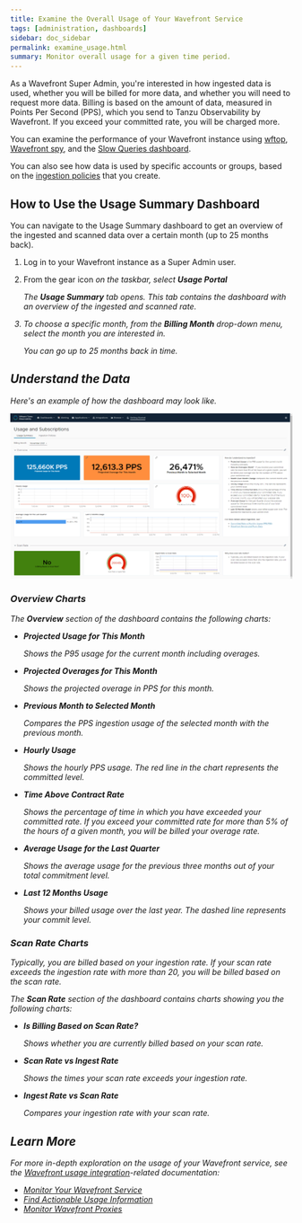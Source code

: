 ```yaml
---
title: Examine the Overall Usage of Your Wavefront Service
tags: [administration, dashboards]
sidebar: doc_sidebar
permalink: examine_usage.html
summary: Monitor overall usage for a given time period.
---
```


As a Wavefront Super Admin, you're interested in how ingested data is used, whether you will be billed for more data, and whether you will need to request more data. Billing is based on the amount of data, measured in Points Per Second (PPS), which you send to Tanzu Observability by Wavefront. If you exceed your committed rate, you will be charged more.

You can examine the performance of your Wavefront instance using [wftop](), [Wavefront spy](wavefront_monitoring_spy.html), and the [Slow Queries dashboard](wavefront_monitoring.html#examine-slow-queries). 

You can also see how data is used by specific accounts or groups, based on the [ingestion policies](ingestion_policies.thml) that you create.

## How to Use the Usage Summary Dashboard

You can navigate to the Usage Summary dashboard to get an overview of the ingested and scanned data over a certain month (up to 25 months back). 

1. Log in to your Wavefront instance as a Super Admin user.
2. From the gear icon <i class="fa fa-cog"/> on the taskbar, select **Usage Portal**

   The **Usage Summary** tab opens. This tab contains the dashboard with an overview of the ingested and scanned rate.
3. To choose a specific month, from the **Billing Month** drop-down menu, select the month you are interested in.
   
   You can go up to 25 months back in time.
   
## Understand the Data

Here's an example of how the dashboard may look like.

![Example of the Usage Summary dashboard](images/usage_overview.png)

### Overview Charts

The **Overview** section of the dashboard contains the following charts:

* **Projected Usage for This Month**
    
    Shows the P95 usage for the current month including overages.
    
* **Projected Overages for This Month**

    Shows the projected overage in PPS for this month.
    
* **Previous Month to Selected Month**
    
    Compares the PPS ingestion usage of the selected month with the previous month.
    
* **Hourly Usage**
    
    Shows the hourly PPS usage. The red line in the chart represents the committed level.
    
* **Time Above Contract Rate**
    
    Shows the percentage of time in which you have exceeded your committed rate. If you exceed your committed rate for more than 5% of the hours of a given month, you will be billed your overage rate.
    
* **Average Usage for the Last Quarter**

    Shows the average usage for the previous three months out of your total commitment level.
    
* **Last 12 Months Usage**

    Shows your billed usage over the last year. The dashed line represents your commit level.
    
### Scan Rate Charts

Typically, you are billed based on your ingestion rate. If your scan rate exceeds the ingestion rate with more than 20, you will be billed based on the scan rate.

The **Scan Rate** section of the dashboard contains charts showing you the following charts:

* **Is Billing Based on Scan Rate?**
    
    Shows whether you are currently billed based on your scan rate.
    
* **Scan Rate vs Ingest Rate**

    Shows the times your scan rate exceeds your ingestion rate.
    
* **Ingest Rate vs Scan Rate**
    
    Compares your ingestion rate with your scan rate.
    
## Learn More

For more in-depth exploration on the usage of your Wavefront service, see the [Wavefront usage integration](system.html)-related documentation: 

* [Monitor Your Wavefront Service](wavefront_monitoring.html)
* [Find Actionable Usage Information](wavefront_usage_info.html)
* [Monitor Wavefront Proxies](monitoring_proxies.html)
